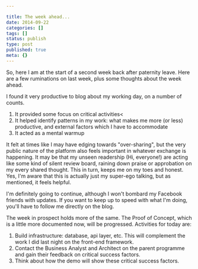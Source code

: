 ```yaml
---

title: The week ahead...
date: 2014-09-22
categories: []
tags: []
status: publish
type: post
published: true
meta: {}
---
```

So, here I am at the start of a second week back after paternity leave.
Here are a few ruminations on last week, plus some thoughts about the week
ahead.

<!-- more -->

I found it very productive to blog about my working day, on a number of counts.


1. It provided some focus on critical activities<
2. It helped identify patterns in my work: what makes me more (or less)
   productive, and external factors which I have to accommodate
3. It acted as a mental warmup

It felt at times like I may have edging towards "over-sharing", but the very
public nature of the platform also feels important in whatever exchange is
happening. It may be that my unseen readership (Hi, everyone!) are acting
like some kind of silent review board, raining down praise or approbation
on my every shared thought. This in turn, keeps me on my toes and honest.
Yes, I'm aware that this is actually just my super-ego talking, but as
mentioned, it feels helpful.

I'm definitely going to continue, although I won't bombard my Facebook
friends with updates. If you want to keep up to speed with what I'm
doing, you'll have to follow me directly on the blog.

The week in prospect holds more of the same. The Proof of Concept, which
is a little more documented now, will be progressed. Activities for today are:


1. Build infrastructure: database, api layer, etc. This will complement the
   work I did last night on the front-end framework.
2. Contact the Business Analyst and Architect on the parent programme and gain
   their feedback on critical success factors.
3. Think about how the demo will show these critical success factors.
